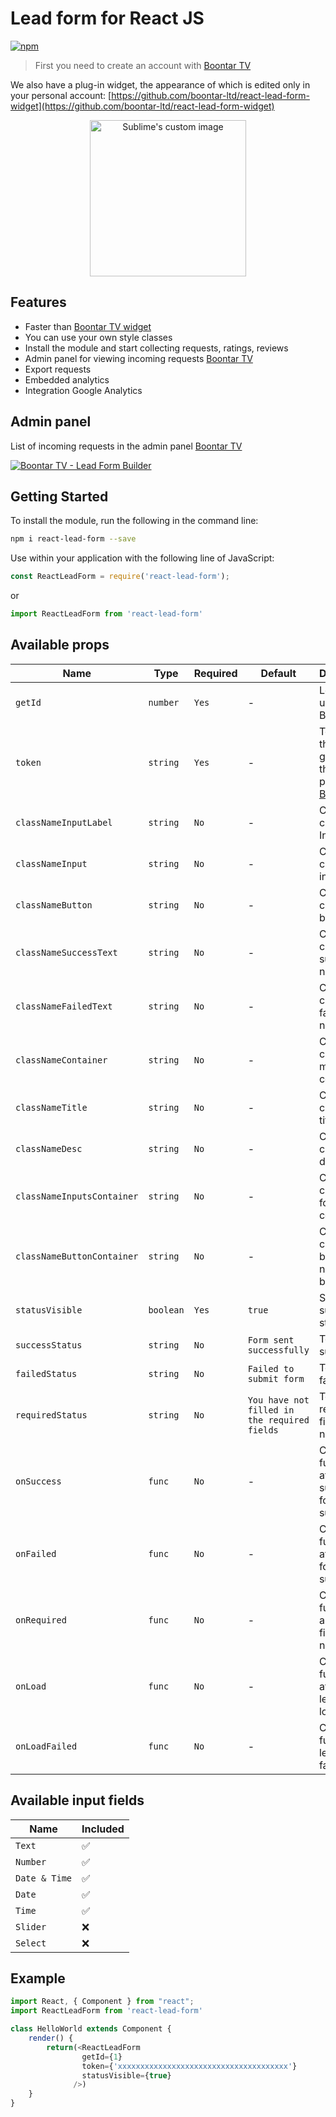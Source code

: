 # Lead form for React JS
[![npm](https://img.shields.io/npm/v/github-buttons)](https://www.npmjs.com/package/react-terminal-logger)
> First you need to create an account with [Boontar TV](https://boontar.tv)

We also have a plug-in widget, the appearance of which is edited only in your personal account:
[https://github.com/boontar-ltd/react-lead-form-widget](https://github.com/boontar-ltd/react-lead-form-widget)

<p align="center">
  <img width="250" height="auto" src="https://boontarcloud.azureedge.net/others/lead_forrm_openapi.png" alt="Sublime's custom image"/>
</p>

## Features
 - Faster than [Boontar TV widget](https://github.com/boontar-ltd/react-lead-form-widget)
 - You can use your own style classes
 - Install the module and start collecting requests, ratings, reviews
 - Admin panel for viewing incoming requests [Boontar TV](https://boontar.tv)
 - Export requests
 - Embedded analytics
 - Integration Google Analytics

## Admin panel
List of incoming requests in the admin panel [Boontar TV](https://boontar.tv)

[![Boontar TV - Lead Form Builder](https://boontarcloud.azureedge.net/others/react-lead-form-widget.png)](https://boontarcloud.azureedge.net/others/react-lead-form-widget.png)
 
## Getting Started
To install the module, run the following in the command line:
```bash
npm i react-lead-form --save
```
Use within your application with the following line of JavaScript:
```js
const ReactLeadForm = require('react-lead-form');
```
or
```js
import ReactLeadForm from 'react-lead-form'
```
## Available props
| Name | Type | Required | Default | Description |
| ------ | ------ | ------ | ------ | ------ |
| `getId` | `number` | `Yes` | - | Lead form unique ID at Boontar TV |
| `token` | `string` | `Yes` | - | Token (key) that you generate in the admin panel [Boontar TV](https://boontar.tv) |
| `classNameInputLabel` | `string` | `No` | - | Custom class for InputLabel |
| `classNameInput` | `string` | `No` | - | Custom class for inputs |
| `classNameButton` | `string` | `No` | - | Custom class for button |
| `classNameSuccessText` | `string` | `No` | - | Custom class for success notification |
| `classNameFailedText` | `string` | `No` | - | Custom class for failed notification |
| `classNameContainer` | `string` | `No` | - | Custom class for main container |
| `classNameTitle` | `string` | `No` | - | Custom class for title |
| `classNameDesc` | `string` | `No` | - | Custom class for description |
| `classNameInputsContainer` | `string` | `No` | - | Custom class for form container |
| `classNameButtonContainer` | `string` | `No` | - | Custom class for button and notification block |
| `statusVisible` | `boolean` | `Yes` | `true` | Show form submission status |
| `successStatus` | `string` | `No` | `Form sent successfully` | Text on success |
| `failedStatus` | `string` | `No` | `Failed to submit form` | Text on failed |
| `requiredStatus` | `string` | `No` | `You have not filled in the required fields` | Text if all required fields were not filled|
| `onSuccess` | `func` | `No` | - | Callback function after successful form submission |
| `onFailed` | `func` | `No` | - | Callback function after failed form submission |
| `onRequired` | `func` | `No` | - | Callback function if all required fields were not filled |
| `onLoad` | `func` | `No` | - | Callback function after the lead form is loaded |
| `onLoadFailed` | `func` | `No` | - | Callback function if lead form fails to get |
## Available input fields
| Name | Included |
| ------ |  ------ |
| `Text` | ✅ |
| `Number` | ✅ |
| `Date & Time` | ✅ |
| `Date` | ✅ |
| `Time` | ✅ |
| `Slider` | ❌ |
| `Select` | ❌ |
## Example
```js
import React, { Component } from "react";
import ReactLeadForm from 'react-lead-form'

class HelloWorld extends Component {
    render() {
        return(<ReactLeadForm 
                getId={1} 
                token={'xxxxxxxxxxxxxxxxxxxxxxxxxxxxxxxxxxxxxx'}
                statusVisible={true}
              />)
    }
}
```
